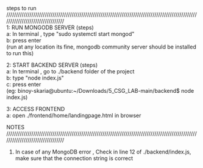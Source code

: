 steps to run
///////////////////////////////////////////////////////////////////////////////////////////////////////////////////////////////// <br>
1: RUN MONGODB SERVER (steps) <br>
    a: In terminal , type "sudo systemctl start mongod" <br>
    b: press enter <br>
       (run at any location its fine, mongodb community server should be installed to run this) <br>

2: START BACKEND SERVER (steps) <br>
    a: In terminal , go to ./backend folder of the project <br>
    b: type "node index.js" <br>
    c: press enter <br>
       (eg: binoy-skaria@ubuntu:~/Downloads/5_CSG_LAB-main/backend$ node index.js) <br>

3: ACCESS FRONTEND <br>
    a: open ./frontend/home/landingpage.html in browser <br>


NOTES <br>
///////////////////////////////////////////////////////////////////////////////////////////////////////////////////////////////// <br>
1. In case of any MongoDB error , Check in line 12 of ./backend/index.js, make sure that the connection string is correct <br>
    
